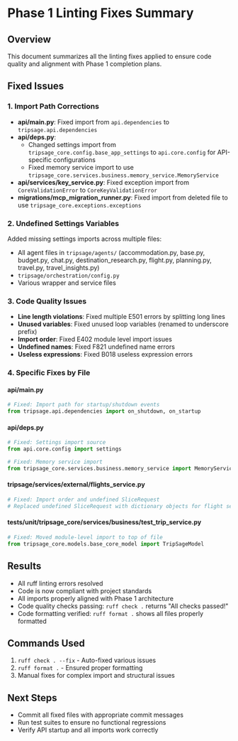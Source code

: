 # Phase 1 Linting Fixes Summary

## Overview
This document summarizes all the linting fixes applied to ensure code quality and alignment with Phase 1 completion plans.

## Fixed Issues

### 1. Import Path Corrections
- **api/main.py**: Fixed import from `api.dependencies` to `tripsage.api.dependencies`
- **api/deps.py**: 
  - Changed settings import from `tripsage_core.config.base_app_settings` to `api.core.config` for API-specific configurations
  - Fixed memory service import to use `tripsage_core.services.business.memory_service.MemoryService`
- **api/services/key_service.py**: Fixed exception import from `CoreValidationError` to `CoreKeyValidationError`
- **migrations/mcp_migration_runner.py**: Fixed import from deleted file to use `tripsage_core.exceptions.exceptions`

### 2. Undefined Settings Variables
Added missing settings imports across multiple files:
- All agent files in `tripsage/agents/` (accommodation.py, base.py, budget.py, chat.py, destination_research.py, flight.py, planning.py, travel.py, travel_insights.py)
- `tripsage/orchestration/config.py`
- Various wrapper and service files

### 3. Code Quality Issues
- **Line length violations**: Fixed multiple E501 errors by splitting long lines
- **Unused variables**: Fixed unused loop variables (renamed to underscore prefix)
- **Import order**: Fixed E402 module level import issues
- **Undefined names**: Fixed F821 undefined name errors
- **Useless expressions**: Fixed B018 useless expression errors

### 4. Specific Fixes by File

#### api/main.py
```python
# Fixed: Import path for startup/shutdown events
from tripsage.api.dependencies import on_shutdown, on_startup
```

#### api/deps.py
```python
# Fixed: Settings import source
from api.core.config import settings

# Fixed: Memory service import
from tripsage_core.services.business.memory_service import MemoryService
```

#### tripsage/services/external/flights_service.py
```python
# Fixed: Import order and undefined SliceRequest
# Replaced undefined SliceRequest with dictionary objects for flight search slices
```

#### tests/unit/tripsage_core/services/business/test_trip_service.py
```python
# Fixed: Moved module-level import to top of file
from tripsage_core.models.base_core_model import TripSageModel
```

## Results
- All ruff linting errors resolved
- Code is now compliant with project standards
- All imports properly aligned with Phase 1 architecture
- Code quality checks passing: `ruff check .` returns "All checks passed!"
- Code formatting verified: `ruff format .` shows all files properly formatted

## Commands Used
1. `ruff check . --fix` - Auto-fixed various issues
2. `ruff format .` - Ensured proper formatting
3. Manual fixes for complex import and structural issues

## Next Steps
- Commit all fixed files with appropriate commit messages
- Run test suites to ensure no functional regressions
- Verify API startup and all imports work correctly